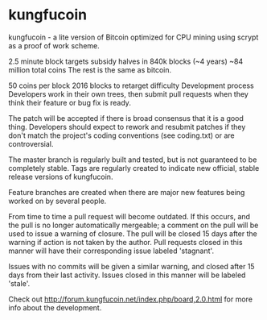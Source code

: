 kungfucoin
==========
kungfucoin - a lite version of Bitcoin optimized for CPU mining using scrypt as a proof of work scheme.

2.5 minute block targets
subsidy halves in 840k blocks (~4 years)
~84 million total coins
The rest is the same as bitcoin.

50 coins per block
2016 blocks to retarget difficulty
Development process
Developers work in their own trees, then submit pull requests when they think their feature or bug fix is ready.

The patch will be accepted if there is broad consensus that it is a good thing. Developers should expect to rework and resubmit patches if they don't match the project's coding conventions (see coding.txt) or are controversial.

The master branch is regularly built and tested, but is not guaranteed to be completely stable. Tags are regularly created to indicate new official, stable release versions of kungfucoin.

Feature branches are created when there are major new features being worked on by several people.

From time to time a pull request will become outdated. If this occurs, and the pull is no longer automatically mergeable; a comment on the pull will be used to issue a warning of closure. The pull will be closed 15 days after the warning if action is not taken by the author. Pull requests closed in this manner will have their corresponding issue labeled 'stagnant'.

Issues with no commits will be given a similar warning, and closed after 15 days from their last activity. Issues closed in this manner will be labeled 'stale'.

Check out http://forum.kungfucoin.net/index.php/board,2.0.html for more info about the development.
